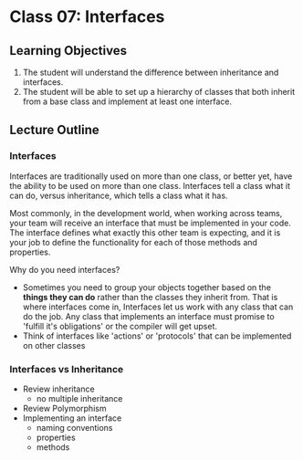 # Class 07: Interfaces

## Learning Objectives
1. The student will understand the difference between inheritance and interfaces.
1. The student will be able to set up a hierarchy of classes that both inherit from a base class and implement at least one interface. 

## Lecture Outline

### Interfaces

Interfaces are traditionally used on more than one class, or better yet, have the ability to be used on more than one class. Interfaces
tell a class what it can do, versus inheritance, which tells a class what it has. 

Most commonly, in the development world, when working across teams, your team will receive an interface that must be implemented in your code. The interface defines what exactly this other team is expecting, and it is your job to define the functionality for each of those methods and properties. 

Why do you need interfaces?

- Sometimes you need to group your objects together based on the **things they can do** rather than the classes they inherit from. That is where interfaces come in, Interfaces let us work with any class that can do the job. Any class that implements an interface must promise to 'fulfill it's obligations' or the compiler will get upset. 
- Think of interfaces like 'actions' or 'protocols' that can be implemented on other classes

### Interfaces vs Inheritance
- Review inheritance
    - no multiple inheritance
- Review Polymorphism
- Implementing an interface
    - naming conventions
    - properties
    - methods

